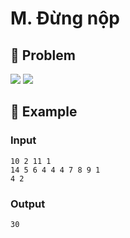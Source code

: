 # M. Đừng nộp

## 📖 Problem

![](https://espresso.codeforces.com/2237419db3aa61680816a2e8d5a8d3b5e1ad286f.png)
![](https://espresso.codeforces.com/9d4b35a564cd64f7f74495ee03737ceb716784d8.png)


## 🧠 Example

### Input

```text
10 2 11 1
14 5 6 4 4 4 7 8 9 1
4 2
```

### Output

```text
30
```


